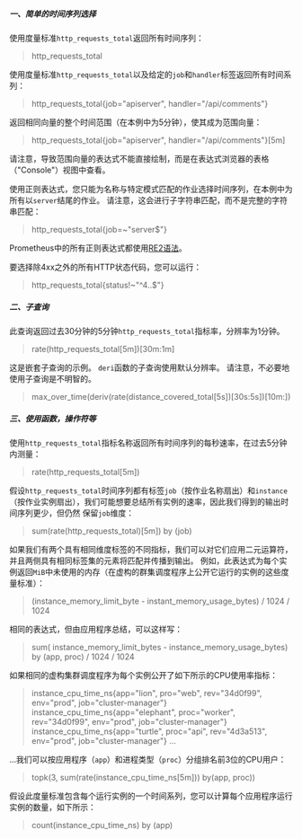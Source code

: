 ##### 一、简单的时间序列选择
使用度量标准`http_requests_total`返回所有时间序列：
> http_requests_total

使用度量标准`http_requests_total`以及给定的`job`和`handler`标签返回所有时间系列：
> http_requests_total{job="apiserver", handler="/api/comments"}

返回相同向量的整个时间范围（在本例中为5分钟），使其成为范围向量：
> http_requests_total{job="apiserver", handler="/api/comments"}[5m]

请注意，导致范围向量的表达式不能直接绘制，而是在表达式浏览器的表格（"Console"）视图中查看。

使用正则表达式，您只能为名称与特定模式匹配的作业选择时间序列，在本例中为所有以`server`结尾的作业。 请注意，这会进行子字符串匹配，而不是完整的字符串匹配：
> http_requests_total{job=~"server$"}

Prometheus中的所有正则表达式都使用[RE2语法](https://github.com/google/re2/wiki/Syntax)。

要选择除4xx之外的所有HTTP状态代码，您可以运行：
> http_requests_total{status!~"^4..$"}

##### 二、子查询
此查询返回过去30分钟的5分钟`http_requests_total`指标率，分辨率为1分钟。
> rate(http_requests_total[5m])[30m:1m]

这是嵌套子查询的示例。 `deri`函数的子查询使用默认分辨率。 请注意，不必要地使用子查询是不明智的。
> max_over_time(deriv(rate(distance_covered_total[5s])[30s:5s])[10m:])

##### 三、使用函数，操作符等
使用`http_requests_total`指标名称返回所有时间序列的每秒速率，在过去5分钟内测量：
> rate(http_requests_total[5m])

假设`http_requests_total`时间序列都有标签`job`（按作业名称扇出）和`instance`（按作业实例扇出），我们可能想要总结所有实例的速率，因此我们得到的输出时间序列更少，但仍然 保留`job`维度：
> sum(rate(http_requests_total)[5m]) by (job)

如果我们有两个具有相同维度标签的不同指标，我们可以对它们应用二元运算符，并且两侧具有相同标签集的元素将匹配并传播到输出。 例如，此表达式为每个实例返回`MiB`中未使用的内存（在虚构的群集调度程序上公开它运行的实例的这些度量标准）：
> (instance_memory_limit_byte - instant_memory_usage_bytes) / 1024 / 1024

相同的表达式，但由应用程序总结，可以这样写：
> sum( instance_memory_limit_bytes - instance_memory_usage_bytes) by (app, proc) / 1024 / 1024

如果相同的虚构集群调度程序为每个实例公开了如下所示的CPU使用率指标：
> instance_cpu_time_ns{app="lion", pro="web", rev="34d0f99", env="prod", job="cluster-manager"}
> instance_cpu_time_ns{app="elephant", proc="worker", rev="34d0f99", env="prod", job="cluster-manager"}
> instance_cpu_time_ns{app="turtle", proc="api", rev="4d3a513", env="prod", job="cluster-manager"}
> ...

...我们可以按应用程序（`app`）和进程类型（`proc`）分组排名前3位的CPU用户：
> topk(3, sum(rate(instance_cpu_time_ns[5m])) by(app, proc))

假设此度量标准包含每个运行实例的一个时间系列，您可以计算每个应用程序运行实例的数量，如下所示：
> count(instance_cpu_time_ns) by (app)
